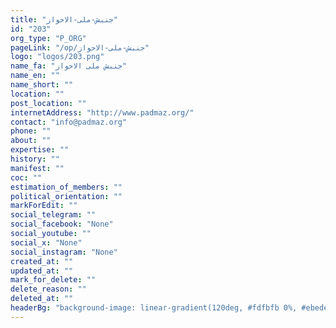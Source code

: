 ```yaml
---
title: "جنبش-ملی-الاحواز"
id: "203"
org_type: "P_ORG"
pageLink: "/op/جنبش-ملی-الاحواز"
logo: "logos/203.png"
name_fa: "جنبش ملی الاحواز"
name_en: ""
name_short: ""
location: ""
post_location: ""
internetAddress: "http://www.padmaz.org/"
contact: "info@padmaz.org"
phone: ""
about: ""
expertise: ""
history: ""
manifest: ""
coc: ""
estimation_of_members: ""
political_orientation: ""
markForEdit: ""
social_telegram: ""
social_facebook: "None"
social_youtube: ""
social_x: "None"
social_instagram: "None"
created_at: ""
updated_at: ""
mark_for_delete: ""
delete_reason: ""
deleted_at: ""
headerBg: "background-image: linear-gradient(120deg, #fdfbfb 0%, #ebedee 100%);"
---
```

